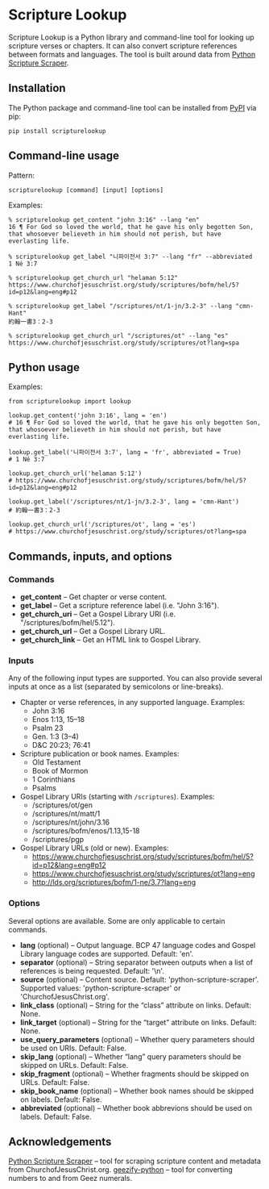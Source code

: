 # Scripture Lookup

Scripture Lookup is a Python library and command-line tool for looking up scripture verses or chapters. It can also convert scripture references between formats and languages. The tool is built around data from [Python Scripture Scraper](https://github.com/samuelbradshaw/python-scripture-scraper).


## Installation

The Python package and command-line tool can be installed from [PyPI](https://pypi.org/project/scripturelookup/) via pip:
```
pip install scripturelookup
```


## Command-line usage

Pattern:
```
scripturelookup [command] [input] [options]
```

Examples:
```
% scripturelookup get_content "john 3:16" --lang "en"
16 ¶ For God so loved the world, that he gave his only begotten Son, that whosoever believeth in him should not perish, but have everlasting life.

% scripturelookup get_label "니파이전서 3:7" --lang "fr" --abbreviated
1 Né 3:7

% scripturelookup get_church_url "helaman 5:12"
https://www.churchofjesuschrist.org/study/scriptures/bofm/hel/5?id=p12&lang=eng#p12

% scripturelookup get_label "/scriptures/nt/1-jn/3.2-3" --lang "cmn-Hant"
約翰一書3：2-3

% scripturelookup get_church_url "/scriptures/ot" --lang "es"
https://www.churchofjesuschrist.org/study/scriptures/ot?lang=spa
```


## Python usage

Examples:
```
from scripturelookup import lookup

lookup.get_content('john 3:16', lang = 'en')
# 16 ¶ For God so loved the world, that he gave his only begotten Son, that whosoever believeth in him should not perish, but have everlasting life.

lookup.get_label('니파이전서 3:7', lang = 'fr', abbreviated = True)
# 1 Né 3:7

lookup.get_church_url('helaman 5:12')
# https://www.churchofjesuschrist.org/study/scriptures/bofm/hel/5?id=p12&lang=eng#p12

lookup.get_label('/scriptures/nt/1-jn/3.2-3', lang = 'cmn-Hant')
# 約翰一書3：2-3

lookup.get_church_url('/scriptures/ot', lang = 'es')
# https://www.churchofjesuschrist.org/study/scriptures/ot?lang=spa
```


## Commands, inputs, and options

### Commands

- **get_content** – Get chapter or verse content.
- **get_label** – Get a scripture reference label (i.e. "John 3:16").
- **get_church_uri** – Get a Gospel Library URI (i.e. "/scriptures/bofm/hel/5.12").
- **get_church_url** – Get a Gospel Library URL.
- **get_church_link** – Get an HTML link to Gospel Library.

### Inputs

Any of the following input types are supported. You can also provide several inputs at once as a list (separated by semicolons or line-breaks).

- Chapter or verse references, in any supported language. Examples:
  - John 3:16
  - Enos 1:13, 15–18
  - Psalm 23
  - Gen. 1:3 (3–4)
  - D&C 20:23; 76:41
- Scripture publication or book names. Examples:
  - Old Testament
  - Book of Mormon
  - 1 Corinthians
  - Psalms
- Gospel Library URIs (starting with `/scriptures`). Examples:
  - /scriptures/ot/gen
  - /scriptures/nt/matt/1
  - /scriptures/nt/john/3.16
  - /scriptures/bofm/enos/1.13,15-18
  - /scriptures/pgp
- Gospel Library URLs (old or new). Examples:
  - https://www.churchofjesuschrist.org/study/scriptures/bofm/hel/5?id=p12&lang=eng#p12
  - https://www.churchofjesuschrist.org/study/scriptures/ot?lang=eng
  - http://lds.org/scriptures/bofm/1-ne/3.7?lang=eng

### Options

Several options are available. Some are only applicable to certain commands.

- **lang** (optional) – Output language. BCP 47 language codes and Gospel Library language codes are supported. Default: 'en'.
- **separator** (optional) – String separator between outputs when a list of references is being requested. Default: '\n'.
- **source** (optional) – Content source. Default: 'python-scripture-scraper'. Supported values: 'python-scripture-scraper' or 'ChurchofJesusChrist.org'.
- **link_class** (optional) – String for the “class” attribute on links. Default: None.
- **link_target** (optional) – String for the “target” attribute on links. Default: None.
- **use_query_parameters** (optional) – Whether query parameters should be used on URIs. Default: False.
- **skip_lang** (optional) – Whether “lang” query parameters should be skipped on URLs. Default: False.
- **skip_fragment** (optional) – Whether fragments should be skipped on URLs. Default: False.
- **skip_book_name** (optional) – Whether book names should be skipped on labels. Default: False.
- **abbreviated** (optional) – Whether book abbrevions should be used on labels. Default: False.


## Acknowledgements
[Python Scripture Scraper](https://github.com/samuelbradshaw/python-scripture-scraper) – tool for scraping scripture content and metadata from ChurchofJesusChrist.org.
[geezify-python](https://github.com/logicalperson0/geezify-python) – tool for converting numbers to and from Geez numerals.
